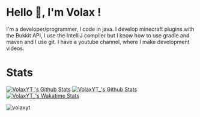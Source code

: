# Hello 👋, I'm Volax !
I'm a developer/programmer, I code in java. 
I develop minecraft plugins with the Bukkit API, I use the IntelliJ compiler but I know how to use gradle and maven and I use git.
I have a youtube channel, where I make development videos.

# Stats
[![VolaxYT 's Github Stats](https://github-readme-stats.vercel.app/api/top-langs/?username=volaxyt&show_icons=true&hide_border=true&theme=radical)](https://github.com/anuraghazra/github-readme-stats)
[![VolaxYT_'s Github Stats](https://github-readme-stats.vercel.app/api?username=volaxyt&show_icons=true&hide_border=true&theme=radical)](https://github.com/anuraghazra/github-readme-stats)
[![VolaxYT_'s Wakatime Stats](https://github-readme-stats.vercel.app/api/wakatime?username=Volax)](https://github.com/anuraghazra/github-readme-stats)

<p align="left"> <img src="https://komarev.com/ghpvc/?username=volaxyt" alt="volaxyt" /> </p>  
